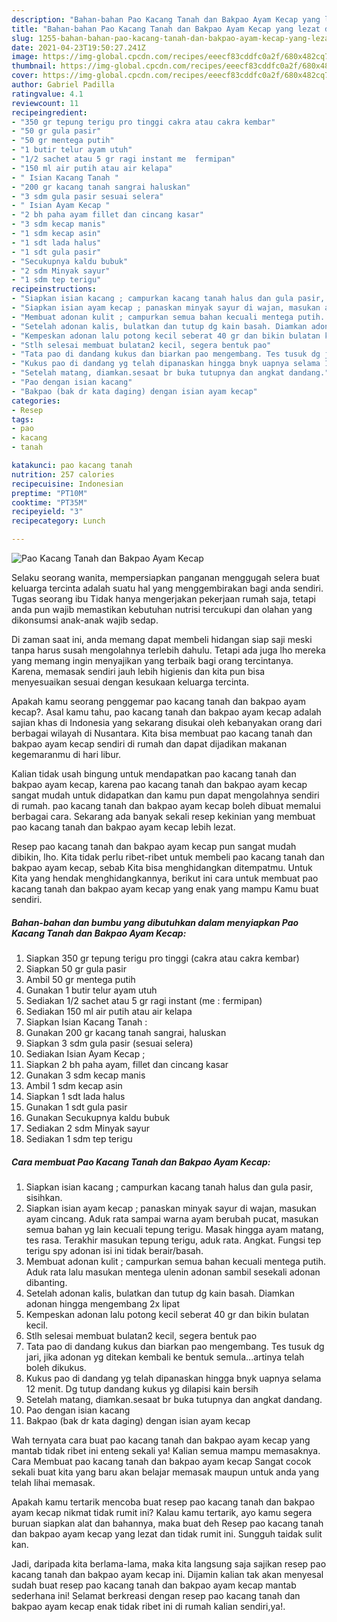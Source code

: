 ```yaml
---
description: "Bahan-bahan Pao Kacang Tanah dan Bakpao Ayam Kecap yang lezat dan Mudah Dibuat"
title: "Bahan-bahan Pao Kacang Tanah dan Bakpao Ayam Kecap yang lezat dan Mudah Dibuat"
slug: 1255-bahan-bahan-pao-kacang-tanah-dan-bakpao-ayam-kecap-yang-lezat-dan-mudah-dibuat
date: 2021-04-23T19:50:27.241Z
image: https://img-global.cpcdn.com/recipes/eeecf83cddfc0a2f/680x482cq70/pao-kacang-tanah-dan-bakpao-ayam-kecap-foto-resep-utama.jpg
thumbnail: https://img-global.cpcdn.com/recipes/eeecf83cddfc0a2f/680x482cq70/pao-kacang-tanah-dan-bakpao-ayam-kecap-foto-resep-utama.jpg
cover: https://img-global.cpcdn.com/recipes/eeecf83cddfc0a2f/680x482cq70/pao-kacang-tanah-dan-bakpao-ayam-kecap-foto-resep-utama.jpg
author: Gabriel Padilla
ratingvalue: 4.1
reviewcount: 11
recipeingredient:
- "350 gr tepung terigu pro tinggi cakra atau cakra kembar"
- "50 gr gula pasir"
- "50 gr mentega putih"
- "1 butir telur ayam utuh"
- "1/2 sachet atau 5 gr ragi instant me  fermipan"
- "150 ml air putih atau air kelapa"
- " Isian Kacang Tanah "
- "200 gr kacang tanah sangrai haluskan"
- "3 sdm gula pasir sesuai selera"
- " Isian Ayam Kecap "
- "2 bh paha ayam fillet dan cincang kasar"
- "3 sdm kecap manis"
- "1 sdm kecap asin"
- "1 sdt lada halus"
- "1 sdt gula pasir"
- "Secukupnya kaldu bubuk"
- "2 sdm Minyak sayur"
- "1 sdm tep terigu"
recipeinstructions:
- "Siapkan isian kacang ; campurkan kacang tanah halus dan gula pasir, sisihkan."
- "Siapkan isian ayam kecap ; panaskan minyak sayur di wajan, masukan ayam cincang. Aduk rata sampai warna ayam berubah pucat, masukan semua bahan yg lain kecuali tepung terigu. Masak hingga ayam matang, tes rasa. Terakhir masukan tepung terigu, aduk rata. Angkat. Fungsi tep terigu spy adonan isi ini tidak berair/basah."
- "Membuat adonan kulit ; campurkan semua bahan kecuali mentega putih. Aduk rata lalu masukan mentega ulenin adonan sambil sesekali adonan dibanting."
- "Setelah adonan kalis, bulatkan dan tutup dg kain basah. Diamkan adonan hingga mengembang 2x lipat"
- "Kempeskan adonan lalu potong kecil seberat 40 gr dan bikin bulatan kecil."
- "Stlh selesai membuat bulatan2 kecil, segera bentuk pao"
- "Tata pao di dandang kukus dan biarkan pao mengembang. Tes tusuk dg jari, jika adonan yg ditekan kembali ke bentuk semula...artinya telah boleh dikukus."
- "Kukus pao di dandang yg telah dipanaskan hingga bnyk uapnya selama 12 menit. Dg tutup dandang kukus yg dilapisi kain bersih"
- "Setelah matang, diamkan.sesaat br buka tutupnya dan angkat dandang."
- "Pao dengan isian kacang"
- "Bakpao (bak dr kata daging) dengan isian ayam kecap"
categories:
- Resep
tags:
- pao
- kacang
- tanah

katakunci: pao kacang tanah 
nutrition: 257 calories
recipecuisine: Indonesian
preptime: "PT10M"
cooktime: "PT35M"
recipeyield: "3"
recipecategory: Lunch

---
```



![Pao Kacang Tanah dan Bakpao Ayam Kecap](https://img-global.cpcdn.com/recipes/eeecf83cddfc0a2f/680x482cq70/pao-kacang-tanah-dan-bakpao-ayam-kecap-foto-resep-utama.jpg)

Selaku seorang wanita, mempersiapkan panganan menggugah selera buat keluarga tercinta adalah suatu hal yang menggembirakan bagi anda sendiri. Tugas seorang ibu Tidak hanya mengerjakan pekerjaan rumah saja, tetapi anda pun wajib memastikan kebutuhan nutrisi tercukupi dan olahan yang dikonsumsi anak-anak wajib sedap.

Di zaman  saat ini, anda memang dapat membeli hidangan siap saji meski tanpa harus susah mengolahnya terlebih dahulu. Tetapi ada juga lho mereka yang memang ingin menyajikan yang terbaik bagi orang tercintanya. Karena, memasak sendiri jauh lebih higienis dan kita pun bisa menyesuaikan sesuai dengan kesukaan keluarga tercinta. 



Apakah kamu seorang penggemar pao kacang tanah dan bakpao ayam kecap?. Asal kamu tahu, pao kacang tanah dan bakpao ayam kecap adalah sajian khas di Indonesia yang sekarang disukai oleh kebanyakan orang dari berbagai wilayah di Nusantara. Kita bisa membuat pao kacang tanah dan bakpao ayam kecap sendiri di rumah dan dapat dijadikan makanan kegemaranmu di hari libur.

Kalian tidak usah bingung untuk mendapatkan pao kacang tanah dan bakpao ayam kecap, karena pao kacang tanah dan bakpao ayam kecap sangat mudah untuk didapatkan dan kamu pun dapat mengolahnya sendiri di rumah. pao kacang tanah dan bakpao ayam kecap boleh dibuat memalui berbagai cara. Sekarang ada banyak sekali resep kekinian yang membuat pao kacang tanah dan bakpao ayam kecap lebih lezat.

Resep pao kacang tanah dan bakpao ayam kecap pun sangat mudah dibikin, lho. Kita tidak perlu ribet-ribet untuk membeli pao kacang tanah dan bakpao ayam kecap, sebab Kita bisa menghidangkan ditempatmu. Untuk Kita yang hendak menghidangkannya, berikut ini cara untuk membuat pao kacang tanah dan bakpao ayam kecap yang enak yang mampu Kamu buat sendiri.

<!--inarticleads1-->

##### Bahan-bahan dan bumbu yang dibutuhkan dalam menyiapkan Pao Kacang Tanah dan Bakpao Ayam Kecap:

1. Siapkan 350 gr tepung terigu pro tinggi (cakra atau cakra kembar)
1. Siapkan 50 gr gula pasir
1. Ambil 50 gr mentega putih
1. Gunakan 1 butir telur ayam utuh
1. Sediakan 1/2 sachet atau 5 gr ragi instant (me : fermipan)
1. Sediakan 150 ml air putih atau air kelapa
1. Siapkan  Isian Kacang Tanah :
1. Gunakan 200 gr kacang tanah sangrai, haluskan
1. Siapkan 3 sdm gula pasir (sesuai selera)
1. Sediakan  Isian Ayam Kecap ;
1. Siapkan 2 bh paha ayam, fillet dan cincang kasar
1. Gunakan 3 sdm kecap manis
1. Ambil 1 sdm kecap asin
1. Siapkan 1 sdt lada halus
1. Gunakan 1 sdt gula pasir
1. Gunakan Secukupnya kaldu bubuk
1. Sediakan 2 sdm Minyak sayur
1. Sediakan 1 sdm tep terigu




<!--inarticleads2-->

##### Cara membuat Pao Kacang Tanah dan Bakpao Ayam Kecap:

1. Siapkan isian kacang ; campurkan kacang tanah halus dan gula pasir, sisihkan.
1. Siapkan isian ayam kecap ; panaskan minyak sayur di wajan, masukan ayam cincang. Aduk rata sampai warna ayam berubah pucat, masukan semua bahan yg lain kecuali tepung terigu. Masak hingga ayam matang, tes rasa. Terakhir masukan tepung terigu, aduk rata. Angkat. Fungsi tep terigu spy adonan isi ini tidak berair/basah.
1. Membuat adonan kulit ; campurkan semua bahan kecuali mentega putih. Aduk rata lalu masukan mentega ulenin adonan sambil sesekali adonan dibanting.
1. Setelah adonan kalis, bulatkan dan tutup dg kain basah. Diamkan adonan hingga mengembang 2x lipat
1. Kempeskan adonan lalu potong kecil seberat 40 gr dan bikin bulatan kecil.
1. Stlh selesai membuat bulatan2 kecil, segera bentuk pao
1. Tata pao di dandang kukus dan biarkan pao mengembang. Tes tusuk dg jari, jika adonan yg ditekan kembali ke bentuk semula...artinya telah boleh dikukus.
1. Kukus pao di dandang yg telah dipanaskan hingga bnyk uapnya selama 12 menit. Dg tutup dandang kukus yg dilapisi kain bersih
1. Setelah matang, diamkan.sesaat br buka tutupnya dan angkat dandang.
1. Pao dengan isian kacang
1. Bakpao (bak dr kata daging) dengan isian ayam kecap




Wah ternyata cara buat pao kacang tanah dan bakpao ayam kecap yang mantab tidak ribet ini enteng sekali ya! Kalian semua mampu memasaknya. Cara Membuat pao kacang tanah dan bakpao ayam kecap Sangat cocok sekali buat kita yang baru akan belajar memasak maupun untuk anda yang telah lihai memasak.

Apakah kamu tertarik mencoba buat resep pao kacang tanah dan bakpao ayam kecap nikmat tidak rumit ini? Kalau kamu tertarik, ayo kamu segera buruan siapkan alat dan bahannya, maka buat deh Resep pao kacang tanah dan bakpao ayam kecap yang lezat dan tidak rumit ini. Sungguh taidak sulit kan. 

Jadi, daripada kita berlama-lama, maka kita langsung saja sajikan resep pao kacang tanah dan bakpao ayam kecap ini. Dijamin kalian tak akan menyesal sudah buat resep pao kacang tanah dan bakpao ayam kecap mantab sederhana ini! Selamat berkreasi dengan resep pao kacang tanah dan bakpao ayam kecap enak tidak ribet ini di rumah kalian sendiri,ya!.

